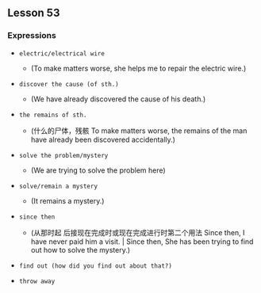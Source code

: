 ## Lesson 53

### Expressions

- `electric/electrical wire`
  - (To make matters worse, she helps me to repair the electric wire.)

- `discover the cause (of sth.)`
  - (We have already discovered the cause of his death.)

- `the remains of sth.`
  - (什么的尸体，残骸 To make matters worse, the remains of the man have already been discovered accidentally.)

- `solve the problem/mystery`
  - (We are trying to solve the problem here)

- `solve/remain a mystery`
  - (It remains a mystery.)

- `since then`
  - (从那时起 后接现在完成时或现在完成进行时第二个用法 Since then, I have never paid him a visit. | Since then, She has been trying to find out how to solve the mystery.)

- `find out (how did you find out about that?)`

- `throw away`